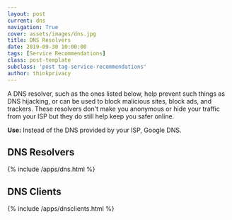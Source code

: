 ```yaml
---
layout: post
current: dns
navigation: True
cover: assets/images/dns.jpg
title: DNS Resolvers
date: 2019-09-30 10:00:00
tags: [Service Recommendations]
class: post-template
subclass: 'post tag-service-recommendations'
author: thinkprivacy
---
```


A DNS resolver, such as the ones listed below, help prevent such things as DNS hijacking, or can be used to block malicious sites, block ads, and trackers. These resolvers don't make you anonymous or hide your traffic from your ISP but they do still help keep you safer online.  

<p><strong>Use:</strong> Instead of the DNS provided by your ISP, Google DNS.</p>

## DNS Resolvers

{% include /apps/dns.html %}

## DNS Clients

{% include /apps/dnsclients.html %}
